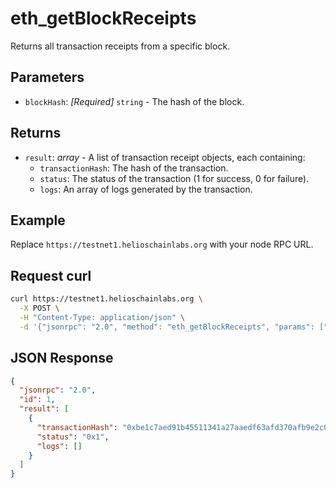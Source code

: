 # eth_getBlockReceipts

Returns all transaction receipts from a specific block.

## Parameters

- `blockHash`: *[Required]* `string` - The hash of the block.

## Returns

- `result`: *array* - A list of transaction receipt objects, each containing:
  - `transactionHash`: The hash of the transaction.
  - `status`: The status of the transaction (1 for success, 0 for failure).
  - `logs`: An array of logs generated by the transaction.

## Example

Replace `https://testnet1.helioschainlabs.org` with your node RPC URL.

## Request curl
```sh
curl https://testnet1.helioschainlabs.org \
  -X POST \
  -H "Content-Type: application/json" \
  -d '{"jsonrpc": "2.0", "method": "eth_getBlockReceipts", "params": ["0xfd3c1bc0319e6b006b43b0cc356ab9b366150b3d4a664bd1fba73ba45ad3b732"], "id": 1}'
```

## JSON Response
```json
{
  "jsonrpc": "2.0",
  "id": 1,
  "result": [
    {
      "transactionHash": "0xbe1c7aed91b45511341a27aaedf63afd370afb9e2c01c593fb02804d0325debf",
      "status": "0x1",
      "logs": []
    }
  ]
}
```